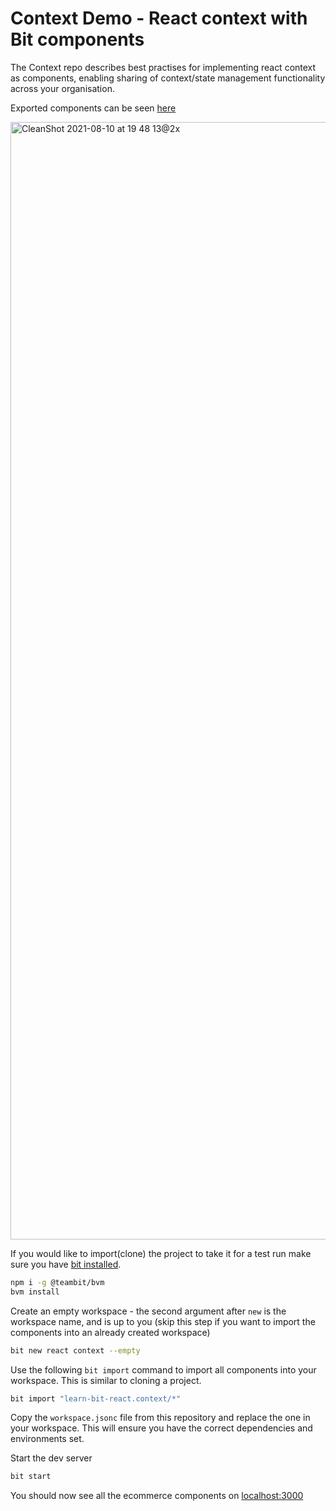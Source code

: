 # Context Demo - React context with Bit components

The Context repo describes best practises for implementing react context as components, enabling sharing of context/state management functionality across your organisation. 

Exported components can be seen [here](https://bit.dev/learn-bit-react/context)

<img width="1788" alt="CleanShot 2021-08-10 at 19 48 13@2x" src="https://user-images.githubusercontent.com/67269267/137623025-fe671ee8-a386-4ada-9704-50b4ed6de0fa.png">

If you would like to import(clone) the project to take it for a test run make sure you have [bit installed](https://harmony-docs.bit.dev/getting-started/installing-bit).

```bash
npm i -g @teambit/bvm
bvm install
```

Create an empty workspace - the second argument after `new` is the workspace name, and is up to you (skip this step if you want to import the components into an already created workspace)

```bash
bit new react context --empty
```

Use the following `bit import` command to import all components into your workspace. This is similar to cloning a project.

```bash
bit import "learn-bit-react.context/*"
```

Copy the `workspace.jsonc` file from this repository and replace the one in your workspace. This will ensure you have the correct dependencies and environments set.

Start the dev server

```bash
bit start
```

You should now see all the ecommerce components on [localhost:3000](http://localhost:3000)
